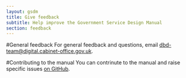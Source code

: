 ```yaml
---
layout: gsdm
title: Give feedback
subtitle: Help improve the Government Service Design Manual
section: feedback
---
```


#General feedback
For general feedback and questions, email dbd-team@digital.cabinet-office.gov.uk.

#Contributing to the manual
You can contrinute to the manual and raise specific issues [on GitHub](https://github.com/alphagov/government-service-design-manual).
	
